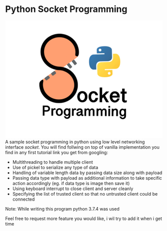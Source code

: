 # Python Socket Programming
![](./client_data/sample_image.png)
A sample socket programming in python using low level networking interface *socket*. You will find follwing on top of vanilla implementation you find in any first tutorial link you get from googling:
* Multithreading to handle multiple client
* Use of pickel to serialize any type of data 
* Handling of variable length data by passing data size along with payload
* Passing data type with payload as additional information to take specific action accordingly (eg. if data type is image then save it)
* Using keyboard interrupt to close client and server cleanly
* Specifying the list of trusted client so that no untrusted client could be connected

Note: While writing this program python 3.7.4 was used

Feel free to request more feature you would like, i wil try to add it when i get time

